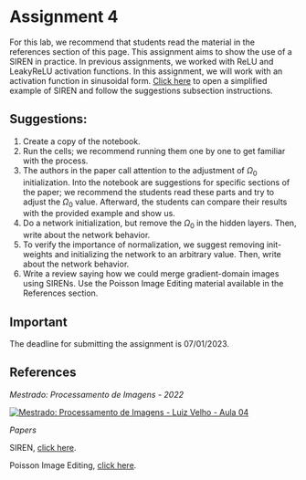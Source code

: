 # Assignment 4

For this lab, we recommend that students read the material in the references section of this page.
This assignment aims to show the use of a SIREN in practice. In previous assignments, we worked with ReLU and LeakyReLU activation functions. In this assignment, we will work with an activation function in sinusoidal form. <a href=" https://colab.research.google.com/drive/1WFIDNwysy8ot2n_sT_V-5mHx63NhveNT?usp=sharing" target="_blank">Click here</a> to open a simplified example of SIREN and follow the suggestions subsection instructions.

## Suggestions:

1. Create a copy of the notebook.
2. Run the cells; we recommend running them one by one to get familiar with the process.
3. The authors in the paper call attention to the adjustment of $\Omega_0$ initialization. Into the notebook are suggestions for specific sections of the paper; we recommend the students read these parts and try to adjust the $\Omega_0$ value. Afterward, the students can compare their results with the provided example and show us. 
4. Do a network initialization, but remove the $\Omega_0$ in the hidden layers. Then, write about the network behavior.
5. To verify the importance of normalization, we suggest removing init-weights and initializing the network to an arbitrary value. Then, write about the network behavior.
6. Write a review saying how we could merge gradient-domain images using SIRENs. Use the Poisson Image Editing material available in the References section. 

## Important

The deadline for submitting the assignment is 07/01/2023.

## **References**

*Mestrado: Processamento de Imagens - 2022*

[![Mestrado: Processamento de Imagens - Luiz Velho - Aula 04](https://i.ytimg.com/vi/pqVn_JE84V0/hqdefault.jpg?sqp=-oaymwE1CKgBEF5IVfKriqkDKAgBFQAAiEIYAXABwAEG8AEB-AH-BIAC6AKKAgwIABABGGUgZShlMA8=&rs=AOn4CLA8_EGFxerfGn1M8yRz01-PaYNLSQ)](https://www.youtube.com/watch?v=pqVn_JE84V0&list=PLo4jXE-LdDTSWs21bioxuqEaXcLq7NUJB&index=4)

*Papers*

SIREN, <a href=" https://arxiv.org/abs/2006.09661" target="_blank">click here</a>.



Poisson Image Editing, <a href=" https://dl.acm.org/doi/10.1145/882262.882269" target="_blank">click here</a>.
